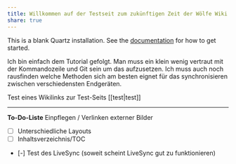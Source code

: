 ```yaml
---
title: Willkommen auf der Testseit zum zukünftigen Zeit der Wölfe Wiki
share: true
---
```


This is a blank Quartz installation.
See the [documentation](https://quartz.jzhao.xyz) for how to get started.

Ich bin einfach dem Tutorial gefolgt. Man muss ein klein wenig vertraut mit der Kommandozeile und Git sein um das aufzusetzen. 
Ich muss auch noch rausfinden welche Methoden sich am besten eignet für das synchronisieren zwischen verschiedensten Endgeräten.

Test eines Wikilinks zur Test-Seits [[test|test]]
***
**To-Do-Liste**
Einpflegen / Verlinken externer Bilder
- [ ] Unterschiedliche Layouts
- [ ] Inhaltsverzeichnis/TOC
- [-] Test des LiveSync (soweit scheint LiveSync gut zu funktionieren)
